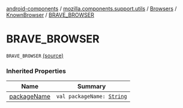 [android-components](../../../index.md) / [mozilla.components.support.utils](../../index.md) / [Browsers](../index.md) / [KnownBrowser](index.md) / [BRAVE_BROWSER](./-b-r-a-v-e_-b-r-o-w-s-e-r.md)

# BRAVE_BROWSER

`BRAVE_BROWSER` [(source)](https://github.com/mozilla-mobile/android-components/blob/master/components/support/utils/src/main/java/mozilla/components/support/utils/Browsers.kt#L75)

### Inherited Properties

| Name | Summary |
|---|---|
| [packageName](package-name.md) | `val packageName: `[`String`](https://kotlinlang.org/api/latest/jvm/stdlib/kotlin/-string/index.html) |
